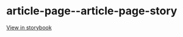 # article-page--article-page-story

[View in storybook](https://raw.githack.com/Independent-Digital-News-and-Media-Ltd/indy100-pwamp-sb/PR-327-sb/index.html?path=/story/article-page--article-page-story)